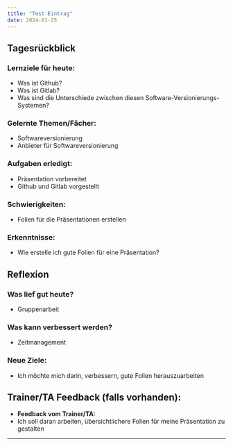 ```yaml
---
title: "Test Eintrag"
date: 2024-01-25
---
```



## Tagesrückblick

### Lernziele für heute:

- Was ist Github?
- Was ist Gitlab?
- Was sind die Unterschiede zwischen diesen Software-Versionierungs-Systemen?

### Gelernte Themen/Fächer:

- Softwareversionierung
- Anbieter für Softwareversionierung

### Aufgaben erledigt:

- Präsentation vorbereitet
- Github und Gitlab vorgestellt

### Schwierigkeiten:

- Folien für die Präsentationen erstellen

### Erkenntnisse:

- Wie erstelle ich gute Folien für eine Präsentation?

## Reflexion

### Was lief gut heute?

- Gruppenarbeit

### Was kann verbessert werden?

- Zeitmanagement

### Neue Ziele:

- Ich möchte mich darin, verbessern, gute Folien herauszuarbeiten

## Trainer/TA Feedback (falls vorhanden):

- **Feedback vom Trainer/TA:**
- Ich soll daran arbeiten, übersichtlichere Folien für meine Präsentation zu gestalten

---


